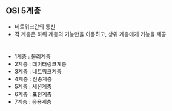 ## OSI 5계층
- 네트워크간의 통신
- 각 계층은 하위 계층의 기능만을 이용하고, 상위 계층에게 기능을 제공
#
- 1계층 : 물리계층
- 2계층 : 데이터링크계층
- 3계층 : 네트워크계층
- 4계층 : 전송계층
- 5계층 : 세션계층
- 6계층 : 표현계층
- 7계층 : 응용계층
